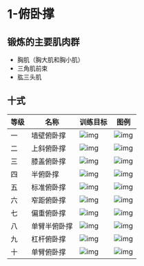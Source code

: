 # 1-俯卧撑

## 锻炼的主要肌肉群
- 胸肌（胸大肌和胸小肌）
- 三角肌前束
- 肱三头肌

## 十式
|等级|名称|训练目标|图例|
|---|---|---|---|
|一|墙壁俯卧撑|![img](./img/1-1-0.png)|![img](./img/1-1-1.png)|
|二|上斜俯卧撑|![img](./img/1-2-0.png)|![img](./img/1-2-1.png)|
|三|膝盖俯卧撑|![img](./img/1-3-0.png)|![img](./img/1-3-1.png)|
|四|半俯卧撑|![img](./img/1-4-0.png)|![img](./img/1-4-1.png)|
|五|标准俯卧撑|![img](./img/1-5-0.png)|![img](./img/1-5-1.png)|
|六|窄距俯卧撑|![img](./img/1-6-0.png)|![img](./img/1-6-1.png)|
|七|偏重俯卧撑|![img](./img/1-7-0.png)|![img](./img/1-7-1.png)|
|八|单臂半俯卧撑|![img](./img/1-8-0.png)|![img](./img/1-8-1.png)|
|九|杠杆俯卧撑|![img](./img/1-9-0.png)|![img](./img/1-9-1.png)|
|十|单臂俯卧撑|![img](./img/1-10-0.png)|![img](./img/1-10-1.png)|
